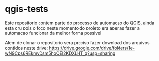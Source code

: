 # qgis-tests
Este repositorio contem parte do processo de automacao do QGIS, ainda esta cru pois o foco neste momento do projeto era apenas fazer a automacao funcionar da melhor forma possivel

Alem de clonar o repositorio sera preciso fazer download dos arquivos contidos neste drive: https://drive.google.com/drive/folders/1e-wN9Cps6REkmvCsm5hoOEl2KDXLHT_q?usp=sharing
